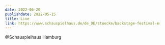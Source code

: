 ```yaml
---
date: 2022-06-20
publishdate: 2022-05-15
title: Live
link: https://www.schauspielhaus.de/de_DE/stuecke/backstage-festival-eroeffnung.1325831
---
```

@Schauspielhaus Hamburg
